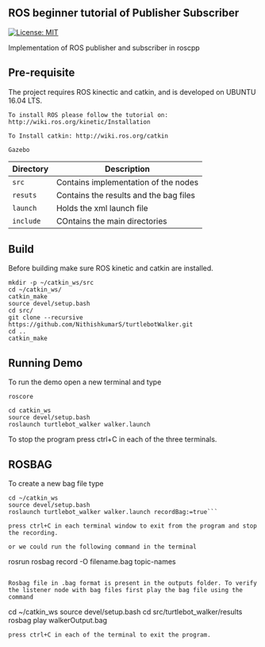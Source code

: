 ## ROS beginner tutorial of Publisher Subscriber

[![License: MIT](https://img.shields.io/badge/License-MIT-yellow.svg)](https://opensource.org/licenses/MIT)

Implementation of ROS publisher and subscriber in roscpp


## Pre-requisite

The project requires ROS kinectic and catkin, and is developed on UBUNTU 16.04 LTS.
```
To install ROS please follow the tutorial on: http://wiki.ros.org/kinetic/Installation

To Install catkin: http://wiki.ros.org/catkin

Gazebo
```

| Directory | Description 			    |
| --------- | ------------------------------------- |
| `src`	    | Contains implementation of the nodes  |
| `resuts` | Contains the results and the bag files|
| `launch`  | Holds the xml launch file 	    |
| `include` | COntains the main directories	    |

## Build

Before building make sure ROS kinetic and catkin are installed.
```
mkdir -p ~/catkin_ws/src
cd ~/catkin_ws/
catkin_make
source devel/setup.bash
cd src/
git clone --recursive https://github.com/NithishkumarS/turtlebotWalker.git 
cd ..
catkin_make
```

## Running Demo 

To run the demo open a new terminal and type
```
roscore
```
```
cd catkin_ws
source devel/setup.bash
roslaunch turtlebot_walker walker.launch
```

To stop the program press ctrl+C in each of the three terminals.

## ROSBAG

To create a new bag file type

```
cd ~/catkin_ws
source devel/setup.bash
roslaunch turtlebot_walker walker.launch recordBag:=true```

press ctrl+C in each terminal window to exit from the program and stop the recording.

or we could run the following command in the terminal 
```
rosrun rosbag record -O filename.bag topic-names
```

Rosbag file in .bag format is present in the outputs folder. To verify the listener node with bag files first play the bag file using the command
```
cd ~/catkin_ws
source devel/setup.bash
cd src/turtlebot_walker/results
rosbag play walkerOutput.bag
```
press ctrl+C in each of the terminal to exit the program.


